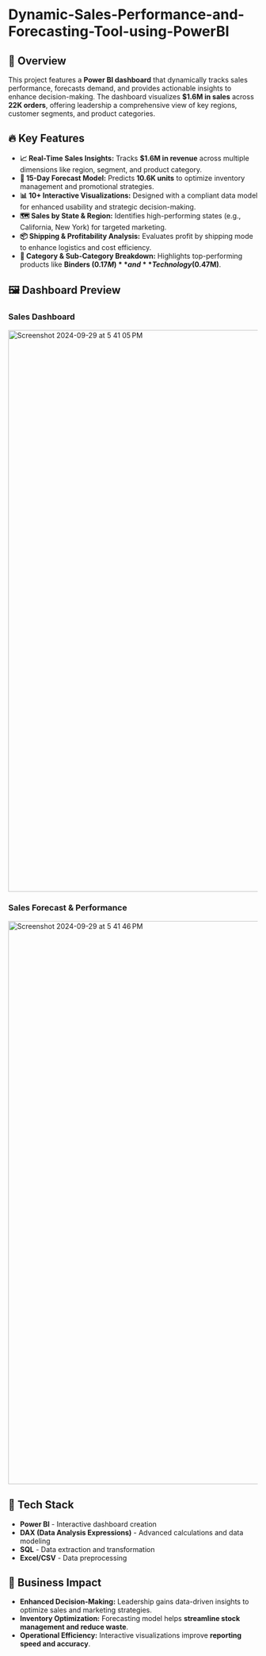 # Dynamic-Sales-Performance-and-Forecasting-Tool-using-PowerBI

## 🚀 Overview  
This project features a **Power BI dashboard** that dynamically tracks sales performance, forecasts demand, and provides actionable insights to enhance decision-making. The dashboard visualizes **$1.6M in sales** across **22K orders**, offering leadership a comprehensive view of key regions, customer segments, and product categories.  

## 🔥 Key Features  
- **📈 Real-Time Sales Insights:** Tracks **$1.6M in revenue** across multiple dimensions like region, segment, and product category.  
- **🔮 15-Day Forecast Model:** Predicts **10.6K units** to optimize inventory management and promotional strategies.  
- **📊 10+ Interactive Visualizations:** Designed with a compliant data model for enhanced usability and strategic decision-making.  
- **🗺️ Sales by State & Region:** Identifies high-performing states (e.g., California, New York) for targeted marketing.  
- **📦 Shipping & Profitability Analysis:** Evaluates profit by shipping mode to enhance logistics and cost efficiency.  
- **🛒 Category & Sub-Category Breakdown:** Highlights top-performing products like **Binders ($0.17M)** and **Technology ($0.47M)**.  

## 🖼️ Dashboard Preview  

### Sales Dashboard
<img width="1132" alt="Screenshot 2024-09-29 at 5 41 05 PM" src="https://github.com/user-attachments/assets/fb016b4d-d694-4ba9-8be4-538c06f23e8b" />

### Sales Forecast & Performance
<img width="1135" alt="Screenshot 2024-09-29 at 5 41 46 PM" src="https://github.com/user-attachments/assets/0274c355-9277-406f-9293-3afdb5bd33fe" />

## 📌 Tech Stack  
- **Power BI** - Interactive dashboard creation  
- **DAX (Data Analysis Expressions)** - Advanced calculations and data modeling  
- **SQL** - Data extraction and transformation  
- **Excel/CSV** - Data preprocessing  

## 🎯 Business Impact  
- **Enhanced Decision-Making:** Leadership gains data-driven insights to optimize sales and marketing strategies.  
- **Inventory Optimization:** Forecasting model helps **streamline stock management and reduce waste**.  
- **Operational Efficiency:** Interactive visualizations improve **reporting speed and accuracy**.  

